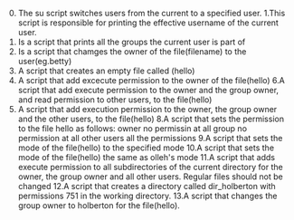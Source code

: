 0. The su script switches users from the current to a specified user.
1.This script is responsible for printing the effective username of the current user.
2. Is a script that prints all the groups the current user is part of
3. Is a script that chamges the owner of the file(filename) to the user(eg.betty)
4. A script that creates an empty file called (hello)
5. A script that add excecute permission to the owner of the file(hello)
6.A script that add execute permission to the owner and the group owner, and read permission to other users, to the file(hello)
7. A script that add execution permission to the owner, the group owner and the other users, to the file(hello)
8.A script that sets the permission to the file hello as follows:
 owner no permissin at all
 group no permission at all
 other users all the permissions
9.A script that sets the mode of the file(hello) to the specified mode
10.A script that sets the mode of the file(hello) the same as olleh's mode
11.A script that adds execute permission to all subdirectories of the current directory for the owner, the group owner and all other users. Regular files should not be changed
12.A script  that creates a directory called dir_holberton with permissions 751 in the working directory.
13.A script that changes the group owner to holberton for the file(hello).
